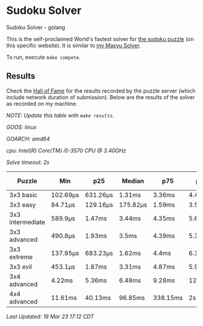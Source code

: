 # Sudoku Solver
Sudoku Solver - golang

This is the self-proclaimed World's fastest solver for [the sudoku puzzle](https://www.puzzle-sudoku.com) (on this specific website). It is similar to [my Masyu Solver](https://github.com/joshprzybyszewski/masyu).

To run, execute `make compete`.

## Results

Check the [Hall of Fame](https://www.puzzle-sudoku.com/hall.php?hallsize=7) for the results recorded by the puzzle server (which include network duration of submission). Below are the results of the solver as recorded on my machine.

_NOTE: Update this table with `make results`._

<resultsMarker>

_GOOS: linux_

_GOARCH: amd64_

_cpu: Intel(R) Core(TM) i5-3570 CPU @ 3.40GHz_

_Solve timeout: 2s_

|Puzzle|Min|p25|Median|p75|p95|max|sample size|
|-|-|-|-|-|-|-|-:|
|3x3 basic|102.69µs|631.26µs|1.31ms|3.36ms|4.42ms|4.7ms|33|
|3x3 easy|84.71µs|129.16µs|175.82µs|1.59ms|3.51ms|3.89ms|32|
|3x3 intermediate|589.9µs|1.47ms|3.44ms|4.35ms|5.68ms|8.89ms|32|
|3x3 advanced|490.8µs|1.93ms|3.5ms|4.39ms|5.3ms|6.27ms|32|
|3x3 extreme|137.95µs|683.23µs|1.62ms|4.4ms|6.34ms|8.05ms|31|
|3x3 evil|453.1µs|1.87ms|3.31ms|4.87ms|5.98ms|6.11ms|35|
|3x4 advanced|4.22ms|5.36ms|6.48ms|9.28ms|12.02ms|19.74ms|28|
|4x4 advanced|11.61ms|40.13ms|96.85ms|338.15ms|2s|2.02s|139|

_Last Updated: 19 Mar 23 17:12 CDT_
</resultsMarker>
